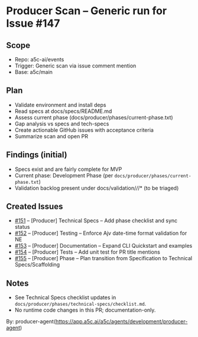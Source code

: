 # Producer Scan – Generic run for Issue #147

## Scope

- Repo: a5c-ai/events
- Trigger: Generic scan via issue comment mention
- Base: a5c/main

## Plan

- Validate environment and install deps
- Read specs at docs/specs/README.md
- Assess current phase (docs/producer/phases/current-phase.txt)
- Gap analysis vs specs and tech-specs
- Create actionable GitHub issues with acceptance criteria
- Summarize scan and open PR

## Findings (initial)

- Specs exist and are fairly complete for MVP
- Current phase: Development Phase (per `docs/producer/phases/current-phase.txt`)
- Validation backlog present under docs/validation/_/_/\* (to be triaged)

## Created Issues

- [#151](https://github.com/a5c-ai/events/issues/151) – [Producer] Technical Specs – Add phase checklist and sync status
- [#152](https://github.com/a5c-ai/events/issues/152) – [Producer] Testing – Enforce Ajv date-time format validation for NE
- [#153](https://github.com/a5c-ai/events/issues/153) – [Producer] Documentation – Expand CLI Quickstart and examples
- [#154](https://github.com/a5c-ai/events/issues/154) – [Producer] Tests – Add unit test for PR title mentions
- [#155](https://github.com/a5c-ai/events/issues/155) – [Producer] Phase – Plan transition from Specification to Technical Specs/Scaffolding

## Notes

- See Technical Specs checklist updates in `docs/producer/phases/technical-specs/checklist.md`.
- No runtime code changes in this PR; documentation-only.

By: producer-agent(https://app.a5c.ai/a5c/agents/development/producer-agent)
